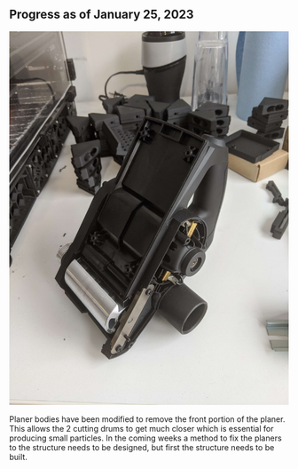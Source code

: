 ## Progress as of January 25, 2023

![](../images/jan25.jpg)

Planer bodies have been modified to remove the front portion of the planer. This allows the 2 cutting drums to get much closer which is essential for producing small particles. In the coming weeks a method to fix the planers to the structure needs to be designed, but first the structure needs to be built.
